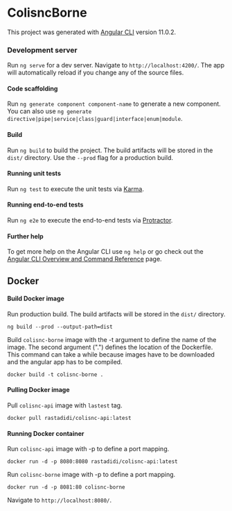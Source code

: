 # ColisncBorne
This project was generated with [Angular CLI](https://github.com/angular/angular-cli) version 11.0.2.

### Development server
Run `ng serve` for a dev server. Navigate to `http://localhost:4200/`. The app will automatically reload if you change any of the source files.

#### Code scaffolding
Run `ng generate component component-name` to generate a new component. You can also use `ng generate directive|pipe|service|class|guard|interface|enum|module`.

#### Build
Run `ng build` to build the project. The build artifacts will be stored in the `dist/` directory. Use the `--prod` flag for a production build.

#### Running unit tests
Run `ng test` to execute the unit tests via [Karma](https://karma-runner.github.io).

#### Running end-to-end tests
Run `ng e2e` to execute the end-to-end tests via [Protractor](http://www.protractortest.org/).

#### Further help
To get more help on the Angular CLI use `ng help` or go check out the [Angular CLI Overview and Command Reference](https://angular.io/cli) page.

## Docker

#### Build Docker image
Run production build. The build artifacts will be stored in the `dist/` directory.
```
ng build --prod --output-path=dist
``` 

Build `colisnc-borne` image with the -t argument to define the name of the image. 
The second argument (".") defines the location of the Dockerfile. 
This command can take a while because images have to be downloaded and the angular app has to be compiled.
```
docker build -t colisnc-borne .
```
#### Pulling Docker image
Pull `colisnc-api` image with `lastest` tag.
```
docker pull rastadidi/colisnc-api:latest
``` 

#### Running Docker container
Run `colisnc-api` image with -p to define a port mapping.
```
docker run -d -p 8080:8080 rastadidi/colisnc-api:latest
```

Run `colisnc-borne` image with -p to define a port mapping.
```
docker run -d -p 8081:80 colisnc-borne
```

Navigate to `http://localhost:8080/`.
